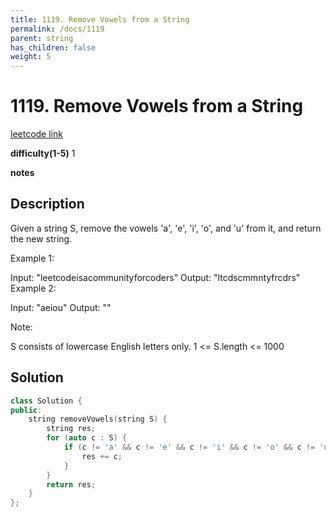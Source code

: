 ```yaml
---
title: 1119. Remove Vowels from a String
permalink: /docs/1119
parent: string
has_children: false
weight: 5
---
```

# 1119. Remove Vowels from a String
[leetcode link](https://leetcode.com/problems/remove-vowels-from-a-string/)

**difficulty(1-5)** 
1

**notes**   


## Description
Given a string S, remove the vowels 'a', 'e', 'i', 'o', and 'u' from it, and return the new string.

 

Example 1:

Input: "leetcodeisacommunityforcoders"
Output: "ltcdscmmntyfrcdrs"
Example 2:

Input: "aeiou"
Output: ""
 

Note:

S consists of lowercase English letters only.
1 <= S.length <= 1000

## Solution

```c++
class Solution {
public:
    string removeVowels(string S) {
        string res;
        for (auto c : S) {
            if (c != 'a' && c != 'e' && c != 'i' && c != 'o' && c != 'u'){
                res += c;
            }
        }
        return res;
    }
};
```

<!-- 
Default label
{: .label }

Blue label
{: .label .label-blue }

Stable
{: .label .label-green }

New release
{: .label .label-purple }

Coming soon
{: .label .label-yellow }

Deprecated
{: .label .label-red } -->
